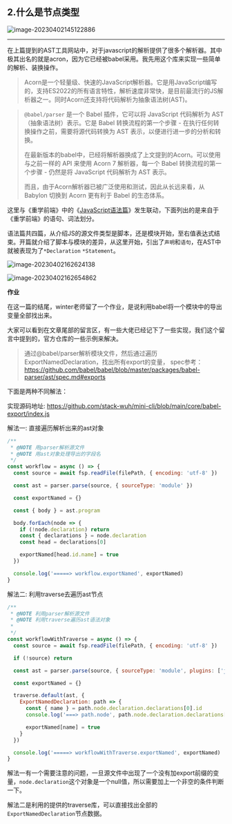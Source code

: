 ## 2.什么是节点类型

![image-20230402145122886](https://src.wuh.site/2023-04/2023-04-10-133611.png)

------

在上篇提到的AST工具网站中，对于javascript的解析提供了很多个解析器。其中极其出名的就是acron，因为它已经被babel采用。我先用这个库来实现一些简单的解析、装换操作。

> Acorn是一个轻量级、快速的JavaScript解析器。它是用JavaScript编写的，支持ES2022的所有语言特性，解析速度非常快，是目前最流行的JS解析器之一。同时Acorn还支持将代码解析为抽象语法树(AST)。

> `@babel/parser` 是一个 Babel 插件，它可以将 JavaScript 代码解析为 AST（抽象语法树）表示。它是 Babel 转换流程的第一个步骤 - 在执行任何转换操作之前，需要将源代码转换为 AST 表示，以便进行进一步的分析和转换。
>
> 在最新版本的babel中，已经将解析器换成了上文提到的Acorn。可以使用与之前一样的 API 来使用 Acorn 7 解析器，每一个 Babel 转换流程的第一个步骤 - 仍然是将 JavaScript 代码解析为 AST 表示。
>
> 而且，由于Acorn解析器已被广泛使用和测试，因此从长远来看，从 Babylon 切换到 Acorn 更有利于 Babel 的生态体系。

这里与《重学前端》中的《[JavaScript语法篇](https://time.geekbang.org/column/article/88538)》发生联动，下面列出的是来自于《重学前端》的语句、词法划分。

语法篇共四篇，从介绍JS的源文件类型是脚本，还是模块开始，至右值表达式结束。开篇就介绍了脚本与模块的差异，从这里开始，引出了`声明`和`语句`，在AST中就被表现为了`*Declaration`  `*Statement`。



![image-20230402162624138](https://src.wuh.site/2023-04/2023-04-10-133620.png)

![image-20230402162654862](https://src.wuh.site/2023-04/2023-04-10-133628.png)

**作业**

在这一篇的结尾，winter老师留了一个作业，是说利用babel将一个模块中的导出变量全部找出来。

大家可以看到在文章尾部的留言区，有一些大佬已经记下了一些实现，我们这个留言中提到的，官方仓库的一些示例来解决。

> 通过@babel/parser解析模块文件，然后通过遍历ExportNamedDeclaration，找出所有export的变量， spec参考：https://github.com/babel/babel/blob/master/packages/babel-parser/ast/spec.md#exports

下面是两种不同解法：

实现源码地址: https://github.com/stack-wuh/mini-cli/blob/main/core/babel-export/index.js

解法一: 直接遍历解析出来的ast对象

```javascript
/**
 * @NOTE 用parser解析源文件
 * @NOTE 用ast对象处理导出的字段名
 */
const workflow = async () => {
  const source = await fsp.readFile(filePath, { encoding: 'utf-8' })

  const ast = parser.parse(source, { sourceType: 'module' })

  const exportNamed = {}

  const { body } = ast.program

  body.forEach(node => {
    if (!node.declaration) return
    const { declarations } = node.declaration
    const head = declarations[0]

    exportNamed[head.id.name] = true
  })

  console.log('=====> workflow.exportNamed', exportNamed)
}
```

解法二: 利用traverse去遍历ast节点

```javascript
/**
 * @NOTE 利用parser解析源文件
 * @NOTE 利用traverse遍历ast语法对象
 * 
 */
const workflowWithTraverse = async () => {
  const source = await fsp.readFile(filePath, { encoding: 'utf-8' })

  if (!source) return

  const ast = parser.parse(source, { sourceType: 'module', plugins: ['jsx'] })

  const exportNamed = {}

  traverse.default(ast, {
    ExportNamedDeclaration: path => {
      const { name } = path.node.declaration.declarations[0].id
      console.log('===> path.node', path.node.declaration.declarations[0].id)

      exportNamed[name] = true
    }
  })

  console.log('=====> workflowWithTraverse.exportNamed', exportNamed)
}
```



解法一有一个需要注意的问题，一旦源文件中出现了一个没有加export前缀的变量，`node.declaration`这个对象是一个null值，所以需要加上一个非空的条件判断一下。

解法二是利用的提供的traverse库，可以直接找出全部的`ExportNamedDeclaration`节点数据。